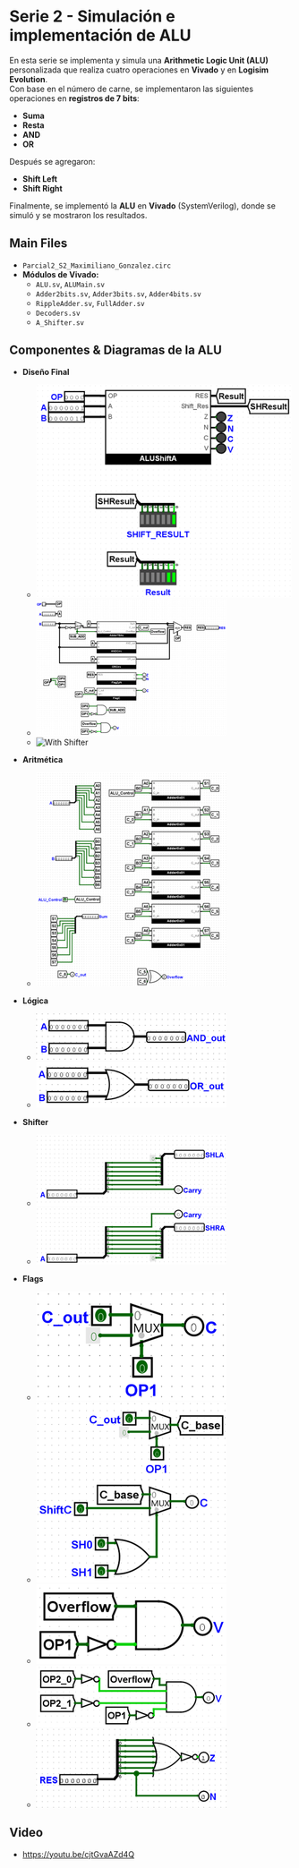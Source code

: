 # Serie 2 - Simulación e implementación de ALU

En esta serie se implementa y simula una **Arithmetic Logic Unit (ALU)** personalizada que realiza cuatro operaciones en **Vivado** y en **Logisim Evolution**.  
Con base en el número de carne, se implementaron las siguientes operaciones en **registros de 7 bits**:

- **Suma**
- **Resta**
- **AND**
- **OR**

Después se agregaron:
- **Shift Left**
- **Shift Right**

Finalmente, se implementó la **ALU** en **Vivado** (SystemVerilog), donde se simuló y se mostraron los resultados.

## Main Files
- `Parcial2_S2_Maximiliano_Gonzalez.circ`
- **Módulos de Vivado:**
  - `ALU.sv`, `ALUMain.sv`
  - `Adder2bits.sv`, `Adder3bits.sv`, `Adder4bits.sv`
  - `RippleAdder.sv`, `FullAdder.sv`
  - `Decoders.sv`
  - `A_Shifter.sv`

## Componentes & Diagramas de la ALU

- **Diseño Final**
  - ![Final](./Fotos%20Serie%202/ALU%20Final/Final.png)
  - ![No Shifter](./Fotos%20Serie%202/ALU%20Final/NoShifter.png)
  - ![With Shifter](./Fotos%20Serie%202/ALU%20Final/WithShifter/ShifterFinal.png)

- **Aritmética**
  - ![RippleCarryAdder7Bits](./Fotos%20Serie%202/ALU%20Components/Arithmetic/RippleCarryAdder7Bits.png)

- **Lógica**
  - ![AND](./Fotos%20Serie%202/ALU%20Components/Logic/AND.png)
  - ![OR](./Fotos%20Serie%202/ALU%20Components/Logic/OR.png)

- **Shifter**
  - ![Shift Left](./Fotos%20Serie%202/ALU%20Components/Shifter/ShiftLeft.png)
  - ![Shift Right](./Fotos%20Serie%202/ALU%20Components/Shifter/ShiftRight.png)

- **Flags**
  - ![Carry](./Fotos%20Serie%202/ALU%20Components/Flags/Carry.png)
  - ![Carry Shifter](./Fotos%20Serie%202/ALU%20Components/Flags/CarryShifter.png)
  - ![Overflow](./Fotos%20Serie%202/ALU%20Components/Flags/Overflow.png)
  - ![Overflow Shifter](./Fotos%20Serie%202/ALU%20Components/Flags/OverflowShifter.png)
  - ![Zero/Negative](./Fotos%20Serie%202/ALU%20Components/Flags/ZeroNegative.png)

## Video
- https://youtu.be/cjtGvaAZd4Q
